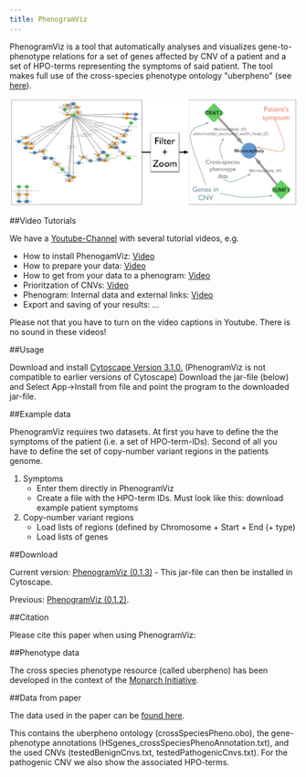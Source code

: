 ```yaml
---
title: PhenogramViz
---
```


PhenogramViz is a tool that automatically analyses and visualizes gene-to-phenotype relations for a set of genes affected by CNV of a patient and a set of HPO-terms representing the symptoms of said patient. The tool makes full use of the cross-species phenotype ontology "uberpheno" (see [here](http://f1000research.com/articles/2-30/v2)).

![PhenoViz](/assets/images/phenoviz.png)


##Video Tutorials

We have a [Youtube-Channel](https://www.youtube.com/channel/UC-hLx_KWD5zlbf7VnV3-fBA) with several tutorial videos, e.g.

 * How to install PhenogamViz: [Video](https://www.youtube.com/watch?v=g4cF_Xo0eUU)
 * How to prepare your data: [Video](https://www.youtube.com/watch?v=vQhtn1lJNkY)
 * How to get from your data to a phenogram: [Video](https://www.youtube.com/watch?v=W9a-24G_vXI)
 * Prioritzation of CNVs: [Video](https://www.youtube.com/watch?v=A4s4_zO7mPU)
 * Phenogram: Internal data and external links: [Video](https://www.youtube.com/watch?v=sS_RPxh64EY)
 * Export and saving of your results: ...
 
 
Please not that you have to turn on the video captions in Youtube. There is no sound in these videos!
 
##Usage

Download and install [Cytoscape Version 3.1.0.](http://www.cytoscape.org/download.php) (PhenogramViz is not compatible to earlier versions of Cytoscape)
Download the jar-file (below) and Select App->Install from file and point the program to the downloaded jar-file.
 
##Example data

PhenogramViz requires two datasets. At first you have to define the the symptoms of the patient (i.e. a set of HPO-term-IDs). 
Second of all you have to define the set of copy-number variant regions in the patients genome. 

1. Symptoms
    + Enter them directly in PhenogramViz
    + Create a file with the HPO-term IDs. Must look like this: download example patient symptoms
2. Copy-number variant regions
    + Load lists of regions (defined by Chromosome +  Start + End (+ type)
    + Load lists of genes


##Download

Current version: [PhenogramViz (0.1.3)](http://compbio.charite.de/tl_files/groupmembers/koehler/phenogramviz/jar/phenogramviz-0.1.3.jar) - This jar-file can then be installed in Cytoscape.
 
Previous: [PhenogramViz (0.1.2)](http://compbio.charite.de/tl_files/groupmembers/koehler/phenogramviz/jar/phenogramviz-0.1.2.jar).
 
##Citation

Please cite this paper when using PhenogramViz:

 
 
##Phenotype data

The cross species phenotype resource (called uberpheno) has been developed in the context of the [Monarch Initiative](http://monarchinitiative.org/).
 
##Data from paper

The data used in the paper can be [found here](http://compbio.charite.de/tl_files/groupmembers/koehler/phenogramviz/data/).
 
This contains the uberpheno ontology (crossSpeciesPheno.obo), the gene-phenotype annotations (HSgenes_crossSpeciesPhenoAnnotation.txt), and the used CNVs (testedBenignCnvs.txt, testedPathogenicCnvs.txt). For the pathogenic CNV we also show the associated HPO-terms.

